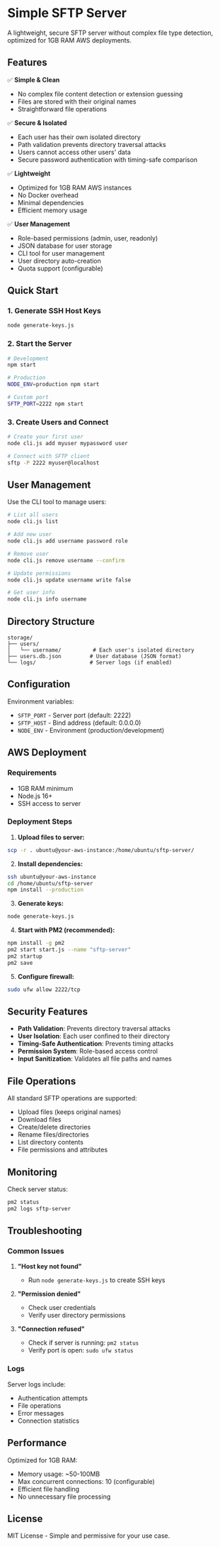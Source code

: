 # Simple SFTP Server

A lightweight, secure SFTP server without complex file type detection, optimized for 1GB RAM AWS deployments.

## Features

✅ **Simple & Clean**
- No complex file content detection or extension guessing
- Files are stored with their original names
- Straightforward file operations

✅ **Secure & Isolated**
- Each user has their own isolated directory
- Path validation prevents directory traversal attacks
- Users cannot access other users' data
- Secure password authentication with timing-safe comparison

✅ **Lightweight**
- Optimized for 1GB RAM AWS instances
- No Docker overhead
- Minimal dependencies
- Efficient memory usage

✅ **User Management**
- Role-based permissions (admin, user, readonly)
- JSON database for user storage
- CLI tool for user management
- User directory auto-creation
- Quota support (configurable)

## Quick Start

### 1. Generate SSH Host Keys
```bash
node generate-keys.js
```

### 2. Start the Server
```bash
# Development
npm start

# Production
NODE_ENV=production npm start

# Custom port
SFTP_PORT=2222 npm start
```

### 3. Create Users and Connect
```bash
# Create your first user
node cli.js add myuser mypassword user

# Connect with SFTP client
sftp -P 2222 myuser@localhost
```

## User Management

Use the CLI tool to manage users:
```bash
# List all users
node cli.js list

# Add new user
node cli.js add username password role

# Remove user
node cli.js remove username --confirm

# Update permissions
node cli.js update username write false

# Get user info
node cli.js info username
```

## Directory Structure

```
storage/
├── users/
│   └── username/          # Each user's isolated directory
├── users.db.json         # User database (JSON format)
└── logs/                 # Server logs (if enabled)
```

## Configuration

Environment variables:
- `SFTP_PORT` - Server port (default: 2222)
- `SFTP_HOST` - Bind address (default: 0.0.0.0)
- `NODE_ENV` - Environment (production/development)

## AWS Deployment

### Requirements
- 1GB RAM minimum
- Node.js 16+
- SSH access to server

### Deployment Steps

1. **Upload files to server:**
```bash
scp -r . ubuntu@your-aws-instance:/home/ubuntu/sftp-server/
```

2. **Install dependencies:**
```bash
ssh ubuntu@your-aws-instance
cd /home/ubuntu/sftp-server
npm install --production
```

3. **Generate keys:**
```bash
node generate-keys.js
```

4. **Start with PM2 (recommended):**
```bash
npm install -g pm2
pm2 start start.js --name "sftp-server"
pm2 startup
pm2 save
```

5. **Configure firewall:**
```bash
sudo ufw allow 2222/tcp
```

## Security Features

- **Path Validation**: Prevents directory traversal attacks
- **User Isolation**: Each user confined to their directory
- **Timing-Safe Authentication**: Prevents timing attacks
- **Permission System**: Role-based access control
- **Input Sanitization**: Validates all file paths and names

## File Operations

All standard SFTP operations are supported:
- Upload files (keeps original names)
- Download files
- Create/delete directories
- Rename files/directories
- List directory contents
- File permissions and attributes

## Monitoring

Check server status:
```bash
pm2 status
pm2 logs sftp-server
```

## Troubleshooting

### Common Issues

1. **"Host key not found"**
   - Run `node generate-keys.js` to create SSH keys

2. **"Permission denied"**
   - Check user credentials
   - Verify user directory permissions

3. **"Connection refused"**
   - Check if server is running: `pm2 status`
   - Verify port is open: `sudo ufw status`

### Logs

Server logs include:
- Authentication attempts
- File operations
- Error messages
- Connection statistics

## Performance

Optimized for 1GB RAM:
- Memory usage: ~50-100MB
- Max concurrent connections: 10 (configurable)
- Efficient file handling
- No unnecessary file processing

## License

MIT License - Simple and permissive for your use case.
